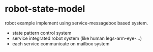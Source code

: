 # robot-state-model
robot example implement using service-messagebox based system.
 - state pattern control system
 - service integrated robot system (like human legs-arm-eye-...)
 - each service communicate on mailbox system
